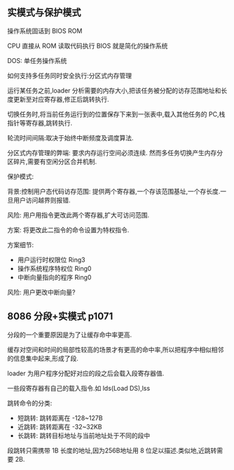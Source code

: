 ## 实模式与保护模式

操作系统固话到 BIOS ROM

CPU 直接从 ROM 读取代码执行 BIOS 就是简化的操作系统

DOS: 单任务操作系统



如何支持多任务同时安全执行:分区式内存管理

运行某任务之前,loader 分析需要的内存大小,把该任务被分配的访存范围地址和长度更新至对应寄存器,修正后跳转执行.

切换任务时,将当前任务运行到的位置保存下来到一张表中,载入其他任务的 PC,栈指针等寄存器,跳转执行.

轮流时间间隔:取决于始终中断频度及调度算法.

分区式内存管理的弊端: 要求内存运行空间必须连续. 然而多任务切换产生内存分区碎片,需要有空闲分区合并机制.




保护模式:

背景:控制用户态代码访存范围: 提供两个寄存器,一个存该范围基址,一个存长度.一旦用户访问越界则报错.

风险: 用户用指令更改此两个寄存器,扩大可访问范围.

方案: 将更改此二指令的命令设置为特权指令. 

方案细节:

- 用户运行时权限位 Ring3
- 操作系统程序特权位 Ring0
- 中断向量指向的程序 Ring0

风险: 用户更改中断向量?




## 8086 分段+实模式 p1071

分段的一个重要原因是为了让缓存命中率更高.

缓存对空间和时间的局部性较高的场景才有更高的命中率,所以把程序中相似相邻的信息集中起来,形成了段.

loader 为用户程序分配好对应的段之后会载入段寄存器值.

一些段寄存器有自己的载入指令.如 lds(Load DS),lss

跳转命令的分类:

- 短跳转: 跳转距离在 -128~127B
- 近跳转: 跳转距离在 -32~32KB
- 长跳转: 跳转目标地址与当前地址处于不同的段中

段跳转只需携带 1B 长度的地址,因为256B地址用 8 位足以描述.类似地,近跳转需要 2B.

